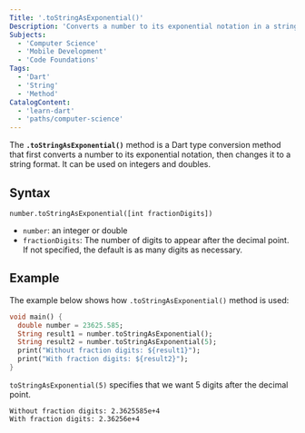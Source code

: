 ```yaml
---
Title: '.toStringAsExponential()'
Description: 'Converts a number to its exponential notation in a string format.'
Subjects:
  - 'Computer Science'
  - 'Mobile Development'
  - 'Code Foundations'
Tags:
  - 'Dart'
  - 'String'
  - 'Method'
CatalogContent:
  - 'learn-dart'
  - 'paths/computer-science'
---
```


The **`.toStringAsExponential()`** method is a Dart type conversion method that first converts a number to its exponential notation, then changes it to a string format. It can be used on integers and doubles.

## Syntax

```pseudo
number.toStringAsExponential([int fractionDigits])
```

- `number`: an integer or double
- `fractionDigits`: The number of digits to appear after the decimal point. If not specified, the default is as many digits as necessary.

## Example

The example below shows how `.toStringAsExponential()` method is used:

```dart
void main() {
  double number = 23625.585;
  String result1 = number.toStringAsExponential();
  String result2 = number.toStringAsExponential(5);
  print("Without fraction digits: ${result1}");
  print("With fraction digits: ${result2}");
}
```
`toStringAsExponential(5)` specifies that we want 5 digits after the decimal point.

```shell
Without fraction digits: 2.3625585e+4
With fraction digits: 2.36256e+4
```
